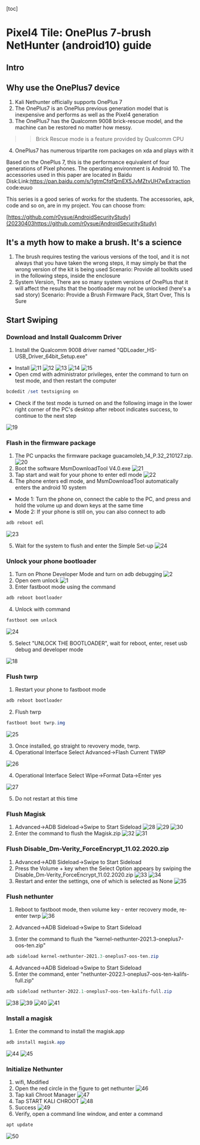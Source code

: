 [toc]

# Pixel4 Tile: OnePlus 7-brush NetHunter (android10) guide

## Intro

## Why use the OnePlus7 device
1. Kali Nethunter officially supports OnePlus 7
2. The OnePlus7 is an OnePlus previous generation model that is inexpensive and performs as well as the Pixel4 generation
3. The OnePlus7 has the Qualcomm 9008 brick-rescue model, and the machine can be restored no matter how messy.
>> Brick Rescue mode is a feature provided by Qualcomm CPU
4. OnePlus7 has numerous tripartite rom packages on xda and plays with it


Based on the OnePlus 7, this is the performance equivalent of four generations of Pixel phones. The operating environment is Android 10. The accessories used in this paper are located in Baidu Disk:Link:https://pan.baidu.com/s/1gtmCfqfQmEX5JvMZtvUH7wExtraction code:euuo

This series is a good series of works for the students. The accessories, apk, code and so on, are in my project. You can choose from:

[https://github.com/r0ysue/AndroidSecurityStudy](20230403https://github.com/r0ysue/AndroidSecurityStudy)

## It's a myth how to make a brush. It's a science
1. The brush requires testing the various versions of the tool, and it is not always that you have taken the wrong steps, it may simply be that the wrong version of the kit is being used
Scenario: Provide all toolkits used in the following steps, inside the enclosure
2. System Version, There are so many system versions of OnePlus that it will affect the results that the bootloader may not be unlocked (here's a sad story)
Scenario: Provide a Brush Firmware Pack, Start Over, This Is Sure

## Start Swiping
### Download and Install Qualcomm Driver

1. Install the Qualcomm 9008 driver named "QDLoader_HS-USB_Driver_64bit_Setup.exe"
+ Install
![11](2023041811.png)
![12](2023041812.png)
![13](2023041813.png)
![14](2023041814.png)
![15](2023041815.png)
+ Open cmd with administrator privileges, enter the command to turn on test mode, and then restart the computer
```powershell
bcdedit /set testsigning on
```
+ Check if the test mode is turned on and the following image in the lower right corner of the PC's desktop after reboot indicates success, to continue to the next step

![19](2023041819.png)

### Flash in the firmware package

1. The PC unpacks the firmware package guacamoleb_14_P.32_210127.zip.
![20](2023041820.png)
2. Boot the software MsmDownloadTool V4.0.exe
![21](2023041821.png)
3. Tap start and wait for your phone to enter edl mode
![22](2023041822.png)
4. The phone enters edl mode, and MsmDownloadTool automatically enters the android 10 system
+ Mode 1: Turn the phone on, connect the cable to the PC, and press and hold the volume up and down keys at the same time
+ Mode 2: If your phone is still on, you can also connect to adb

```powershell
adb reboot edl
```

![23](2023041823.png)

5. Wait for the system to flush and enter the Simple Set-up
![24](2023041824.jpg)

### Unlock your phone bootloader

1. Turn on Phone Developer Mode and turn on adb debugging
![2](202304182.jpg)
2. Open oem unlock
![1](202304181.jpg)
3. Enter fastboot mode using the command
```powershell
adb reboot bootloader
```
4. Unlock with command
```powershell
fastboot oem unlock
```
![24](2023041824.png)

5. Select "UNLOCK THE BOOTLOADER", wait for reboot, enter, reset usb debug and developer mode
  
![18](2023041818.jpg)

### Flush twrp

1. Restart your phone to fastboot mode
```powershell
adb reboot bootloader
```
2. Flush twrp
```powershell
fastboot boot twrp.img
```
![25](2023041825.png)

3. Once installed, go straight to revovery mode, twrp.
4. Operational Interface Select Advanced->Flash Current TWRP

![26](2023041826.jpg)

4. Operational Interface Select Wipe->Format Data->Enter yes

![27](2023041827.jpg)

5. Do not restart at this time

### Flush Magisk

1. Advanced->ADB Sideload->Swipe to Start Sideload
![28](2023041828.jpg)
![29](2023041829.jpg)
![30](2023041830.jpg)
2. Enter the command to flush the Magisk.zip
![32](2023041832.png)
![31](2023041831.jpg)

### Flush Disable_Dm-Verity_ForceEncrypt_11.02.2020.zip

1. Advanced->ADB Sideload->Swipe to Start Sideload
2. Press the Volume + key when the Select Option appears by swiping the Disable_Dm-Verity_ForceEncrypt_11.02.2020.zip
![33](2023041833.png)
![34](2023041834.png)
3. Restart and enter the settings, one of which is selected as None
![35](2023041835.jpg)

### Flush nethunter

1. Reboot to fastboot mode, then volume key - enter recovery mode, re-enter twrp
![36](2023041836.jpg)

2. Advanced->ADB Sideload->Swipe to Start Sideload
3. Enter the command to flush the "kernel-nethunter-2021.3-oneplus7-oos-ten.zip"

```powershell
adb sideload kernel-nethunter-2021.3-oneplus7-oos-ten.zip
```
4. Advanced->ADB Sideload->Swipe to Start Sideload
5. Enter the command, enter "nethunter-2022.1-oneplus7-oos-ten-kalifs-full.zip"
```powershell
adb sideload nethunter-2022.1-oneplus7-oos-ten-kalifs-full.zip
```
![38](2023041838.png)
![39](2023041839.jpg)
![40](2023041840.jpg)
![41](2023041841.jpg)

### Install a magisk
1. Enter the command to install the magisk.app
```powershell
adb install magisk.app
```
![44](2023041844.png)
![45](2023041845.jpg)

### Initialize Nethunter
1. wifi, Modified
2. Open the red circle in the figure to get nethunter
![46](2023041846.jpg)
3. Tap kali Chroot Manager
![47](2023041847.jpg)
4. Tap START KALI CHROOT
![48](2023041848.jpg)
5. Success
![49](2023041849.jpg)
6. Verify, open a command line window, and enter a command

```bash
apt update
```
![50](2023041850.jpg)
   